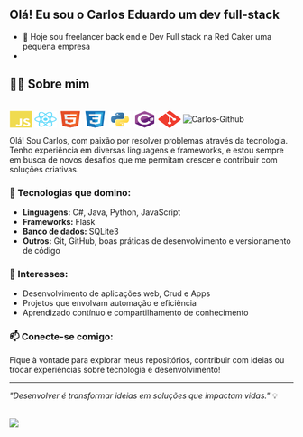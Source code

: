 ## Olá! Eu sou o Carlos Eduardo um dev full-stack


- 🔭 Hoje sou freelancer back end e Dev Full stack na Red Caker uma pequena empresa
- 
## 👨‍💻 Sobre mim

<div style="display: inline_block"><br>
  <img align="center" alt="Rafa-Js" height="30" width="40" src="https://raw.githubusercontent.com/devicons/devicon/master/icons/javascript/javascript-plain.svg">
  <img align="center" alt="Rafa-React" height="30" width="40" src="https://raw.githubusercontent.com/devicons/devicon/master/icons/react/react-original.svg">
  <img align="center" alt="Rafa-HTML" height="30" width="40" src="https://raw.githubusercontent.com/devicons/devicon/master/icons/html5/html5-original.svg">
  <img align="center" alt="Rafa-CSS" height="30" width="40" src="https://raw.githubusercontent.com/devicons/devicon/master/icons/css3/css3-original.svg">
  <img align="center" alt="Rafa-Python" height="30" width="40" src="https://raw.githubusercontent.com/devicons/devicon/master/icons/python/python-original.svg">
  <img align="center" alt="Rafa-Csharp" height="30" width="40" src="https://raw.githubusercontent.com/devicons/devicon/master/icons/csharp/csharp-original.svg">
  <img align="center" alt="Rafa-Git" height="30" width="40" src="https://raw.githubusercontent.com/github/explore/master/topics/git/git.png">
  <img align="center" alt="Carlos-Github" height="30" width="40" src="https://raw.githubusercontent.com/jmnote/z-icons/master/svg/github.svg">
 </div>

Olá! Sou Carlos, com paixão por resolver problemas através da tecnologia. Tenho experiência em diversas linguagens e frameworks, e estou sempre em busca de novos desafios que me permitam crescer e contribuir com soluções criativas.

### 🚀 Tecnologias que domino:
- **Linguagens:** C#, Java, Python, JavaScript
- **Frameworks:** Flask
- **Banco de dados:** SQLite3
- **Outros:** Git, GitHub, boas práticas de desenvolvimento e versionamento de código

### 🎯 Interesses:
- Desenvolvimento de aplicações web, Crud e Apps
- Projetos que envolvam automação e eficiência
- Aprendizado contínuo e compartilhamento de conhecimento

### 📫 Conecte-se comigo:
Fique à vontade para explorar meus repositórios, contribuir com ideias ou trocar experiências sobre tecnologia e desenvolvimento!

---

_"Desenvolver é transformar ideias em soluções que impactam vidas."_ 💡

 <br>


<img src="https://github-readme-stats.vercel.app/api?username=Carlos-coder-c&show_icons=true&theme=radical&include_all_commits=true">
<br>

  
